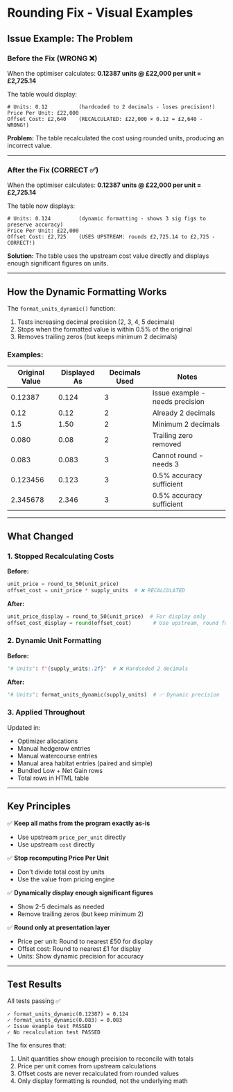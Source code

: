 # Rounding Fix - Visual Examples

## Issue Example: The Problem

### Before the Fix (WRONG ❌)
When the optimiser calculates: **0.12387 units @ £22,000 per unit = £2,725.14**

The table would display:
```
# Units: 0.12          (hardcoded to 2 decimals - loses precision!)
Price Per Unit: £22,000
Offset Cost: £2,640    (RECALCULATED: £22,000 × 0.12 = £2,640 - WRONG!)
```

**Problem:** The table recalculated the cost using rounded units, producing an incorrect value.

---

### After the Fix (CORRECT ✅)
When the optimiser calculates: **0.12387 units @ £22,000 per unit = £2,725.14**

The table now displays:
```
# Units: 0.124         (dynamic formatting - shows 3 sig figs to preserve accuracy)
Price Per Unit: £22,000
Offset Cost: £2,725    (USES UPSTREAM: rounds £2,725.14 to £2,725 - CORRECT!)
```

**Solution:** The table uses the upstream cost value directly and displays enough significant figures on units.

---

## How the Dynamic Formatting Works

The `format_units_dynamic()` function:
1. Tests increasing decimal precision (2, 3, 4, 5 decimals)
2. Stops when the formatted value is within 0.5% of the original
3. Removes trailing zeros (but keeps minimum 2 decimals)

### Examples:

| Original Value | Displayed As | Decimals Used | Notes |
|----------------|--------------|---------------|-------|
| 0.12387        | 0.124        | 3             | Issue example - needs precision |
| 0.12           | 0.12         | 2             | Already 2 decimals |
| 1.5            | 1.50         | 2             | Minimum 2 decimals |
| 0.080          | 0.08         | 2             | Trailing zero removed |
| 0.083          | 0.083        | 3             | Cannot round - needs 3 |
| 0.123456       | 0.123        | 3             | 0.5% accuracy sufficient |
| 2.345678       | 2.346        | 3             | 0.5% accuracy sufficient |

---

## What Changed

### 1. Stopped Recalculating Costs
**Before:**
```python
unit_price = round_to_50(unit_price)
offset_cost = unit_price * supply_units  # ❌ RECALCULATED
```

**After:**
```python
unit_price_display = round_to_50(unit_price)  # For display only
offset_cost_display = round(offset_cost)       # Use upstream, round for display
```

### 2. Dynamic Unit Formatting
**Before:**
```python
"# Units": f"{supply_units:.2f}"  # ❌ Hardcoded 2 decimals
```

**After:**
```python
"# Units": format_units_dynamic(supply_units)  # ✅ Dynamic precision
```

### 3. Applied Throughout
Updated in:
- Optimizer allocations
- Manual hedgerow entries
- Manual watercourse entries  
- Manual area habitat entries (paired and simple)
- Bundled Low + Net Gain rows
- Total rows in HTML table

---

## Key Principles

✅ **Keep all maths from the program exactly as-is**
- Use upstream `price_per_unit` directly
- Use upstream `cost` directly

✅ **Stop recomputing Price Per Unit**
- Don't divide total cost by units
- Use the value from pricing engine

✅ **Dynamically display enough significant figures**
- Show 2-5 decimals as needed
- Remove trailing zeros (but keep minimum 2)

✅ **Round only at presentation layer**
- Price per unit: Round to nearest £50 for display
- Offset cost: Round to nearest £1 for display
- Units: Show dynamic precision for accuracy

---

## Test Results

All tests passing ✅

```
✓ format_units_dynamic(0.12387) = 0.124
✓ format_units_dynamic(0.083) = 0.083
✓ Issue example test PASSED
✓ No recalculation test PASSED
```

The fix ensures that:
1. Unit quantities show enough precision to reconcile with totals
2. Price per unit comes from upstream calculations
3. Offset costs are never recalculated from rounded values
4. Only display formatting is rounded, not the underlying math
